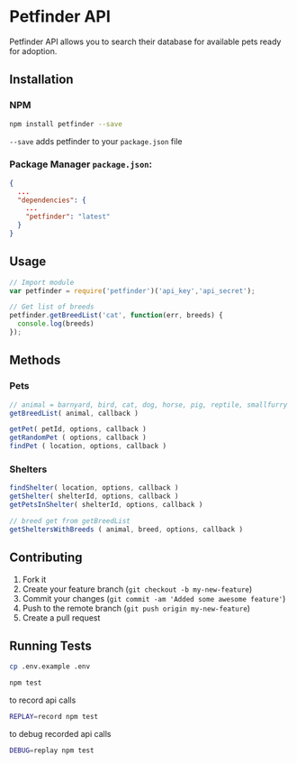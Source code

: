 # Petfinder API  

Petfinder API allows you to search their database for available pets ready for adoption.

## Installation

### NPM
```bash
npm install petfinder --save
```

`--save` adds petfinder to your `package.json` file

### Package Manager `package.json`:
```json
{
  ...
  "dependencies": {
    ...
    "petfinder": "latest"
  }
}
```

## Usage
```js
// Import module
var petfinder = require('petfinder')('api_key','api_secret');

// Get list of breeds
petfinder.getBreedList('cat', function(err, breeds) {
  console.log(breeds)
});
```

## Methods

### Pets

```js
// animal = barnyard, bird, cat, dog, horse, pig, reptile, smallfurry
getBreedList( animal, callback )

getPet( petId, options, callback )
getRandomPet ( options, callback )
findPet ( location, options, callback )
```

### Shelters

```js
findShelter( location, options, callback )
getShelter( shelterId, options, callback )
getPetsInShelter( shelterId, options, callback )

// breed get from getBreedList
getSheltersWithBreeds ( animal, breed, options, callback )
```

## Contributing

1. Fork it
2. Create your feature branch (`git checkout -b my-new-feature`)
3. Commit your changes (`git commit -am 'Added some awesome feature'`)
4. Push to the remote branch (`git push origin my-new-feature`)
5. Create a pull request

## Running Tests

```bash
cp .env.example .env
```

```bash
npm test
```

to record api calls
```bash
REPLAY=record npm test
```

to debug recorded api calls
```bash
DEBUG=replay npm test
```
 
